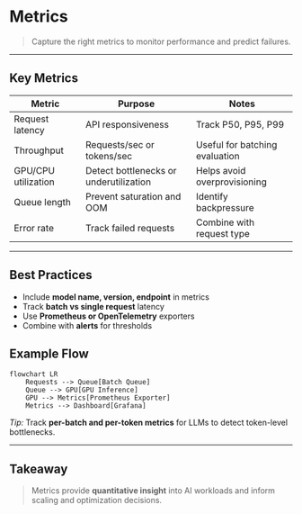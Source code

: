 # Metrics

> Capture the right metrics to monitor performance and predict failures.

---

## Key Metrics

| Metric              | Purpose                                | Notes                          |
| ------------------- | -------------------------------------- | ------------------------------ |
| Request latency     | API responsiveness                     | Track P50, P95, P99            |
| Throughput          | Requests/sec or tokens/sec             | Useful for batching evaluation |
| GPU/CPU utilization | Detect bottlenecks or underutilization | Helps avoid overprovisioning   |
| Queue length        | Prevent saturation and OOM             | Identify backpressure          |
| Error rate          | Track failed requests                  | Combine with request type      |

---

## Best Practices

* Include **model name, version, endpoint** in metrics  
* Track **batch vs single request** latency  
* Use **Prometheus or OpenTelemetry** exporters  
* Combine with **alerts** for thresholds  

## Example Flow

```mermaid
flowchart LR
    Requests --> Queue[Batch Queue]
    Queue --> GPU[GPU Inference]
    GPU --> Metrics[Prometheus Exporter]
    Metrics --> Dashboard[Grafana]
```

*Tip:* Track **per-batch and per-token metrics** for LLMs to detect token-level bottlenecks.

---

## Takeaway

> Metrics provide **quantitative insight** into AI workloads and inform scaling and optimization decisions.